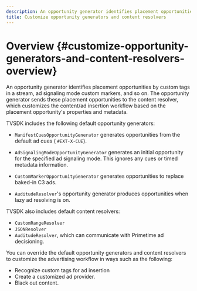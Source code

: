 ```yaml
---
description: An opportunity generator identifies placement opportunities by custom tags in a stream, ad signaling mode custom markers, and so on. The opportunity generator sends these placement opportunities to the content resolver, which customizes the content/ad insertion workflow based on the placement opportunity's properties and metadata.
title: Customize opportunity generators and content resolvers
---
```


# Overview {#customize-opportunity-generators-and-content-resolvers-overview}

An opportunity generator identifies placement opportunities by custom tags in a stream, ad signaling mode custom markers, and so on. The opportunity generator sends these placement opportunities to the content resolver, which customizes the content/ad insertion workflow based on the placement opportunity's properties and metadata.

 TVSDK includes the following default opportunity generators:

* `ManifestCuesOpportunityGenerator` generates opportunities from the default ad cues ( `#EXT-X-CUE`). 

* `AdSignalingModeOpportunityGenerator` generates an initial opportunity for the specified ad signaling mode. This ignores any cues or timed metadata information. 
* `CustomMarkerOpportunityGenerator` generates opportunities to replace baked-in C3 ads. 
* `AuditudeResolver`'s opportunity generator produces opportunities when lazy ad resolving is on.

TVSDK also includes default content resolvers:

* `CustomRangeResolver` 
* `JSONResolver` 
* `AuditudeResolver`, which can communicate with Primetime ad decisioning.

You can override the default opportunity generators and content resolvers to customize the advertising workflow in ways such as the following:

* Recognize custom tags for ad insertion
* Create a customized ad provider.
* Black out content.